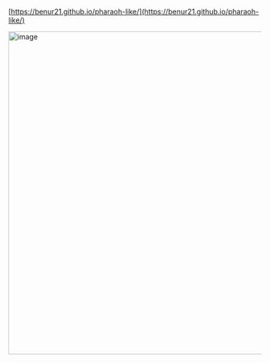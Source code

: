 [https://benur21.github.io/pharaoh-like/](https://benur21.github.io/pharaoh-like/)

<img width="1155" height="642" alt="image" src="https://github.com/user-attachments/assets/bff4e116-8396-4913-8087-47f77a883eb6" />
